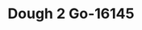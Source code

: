 ---
f_zip-code: 72160
f_state-code: AR
title: Dough 2 Go-16145
f_phone: 870-673-0005
f_city-only: Stuttgart
f_address: 324 South Main Street Stuttgart
f_location-unique-id: '16145'
slug: dough-2-go-16145
updated-on: '2024-05-30T13:46:58.046Z'
created-on: '2024-05-30T13:36:59.803Z'
published-on: '2024-05-30T13:54:32.469Z'
f_city-state: cms/city/stuttgart-ar.md
f_company: cms/company/dough-2-go.md
f_state: cms/state/arkansas.md
layout: '[payday-loan].html'
tags: payday-loan
---